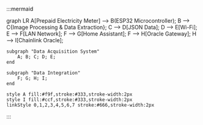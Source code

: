 :::mermaid

graph LR
    A[Prepaid Electricity Meter] --> B(ESP32 Microcontroller);
    B --> C{Image Processing & Data Extraction};
    C --> D[JSON Data];
    D --> E[Wi-Fi];
    E --> F[LAN Network];
    F --> G[Home Assistant];
    F --> H[Oracle Gateway];
    H --> I[Chainlink Oracle];

    subgraph "Data Acquisition System"
        A; B; C; D; E;
    end

    subgraph "Data Integration"
        F; G; H; I;
    end

    style A fill:#f9f,stroke:#333,stroke-width:2px
    style I fill:#ccf,stroke:#333,stroke-width:2px
    linkStyle 0,1,2,3,4,5,6,7 stroke:#666,stroke-width:2px
:::